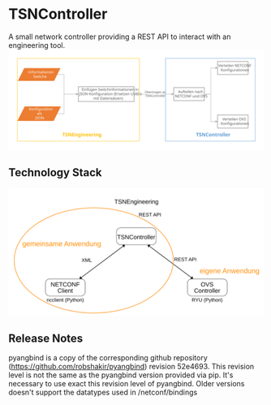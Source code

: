 # TSNController

A small network controller providing a REST API to interact with an engineering tool.
![tsnReleaseSystem](./doc/img/Verteilung_Konfiguration.svg "System Overview")

## Technology Stack
![tsnReleaseSystem](./doc/img/struktur_controller.svg )

## Release Notes

pyangbind is a copy of the corresponding github repository (https://github.com/robshakir/pyangbind) revision 52e4693. This revision level is not the same as the pyangbind version provided via pip. It's necessary to use exact this revision level of pyangbind. Older versions doesn't support the datatypes used in /netconf/bindings